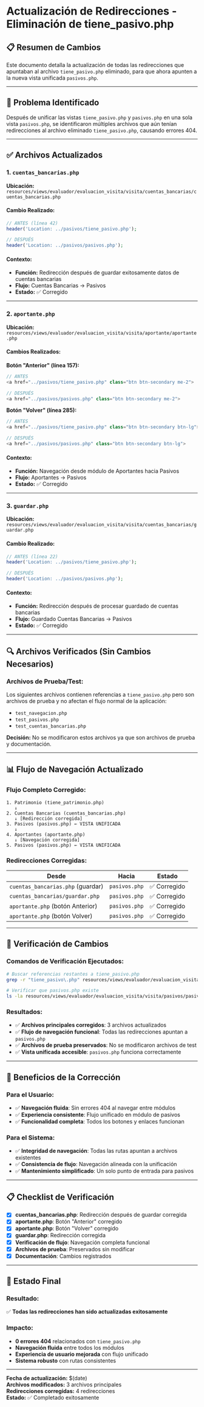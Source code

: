 # Actualización de Redirecciones - Eliminación de tiene_pasivo.php

## 📋 Resumen de Cambios

Este documento detalla la actualización de todas las redirecciones que apuntaban al archivo `tiene_pasivo.php` eliminado, para que ahora apunten a la nueva vista unificada `pasivos.php`.

---

## 🎯 **Problema Identificado**

Después de unificar las vistas `tiene_pasivo.php` y `pasivos.php` en una sola vista `pasivos.php`, se identificaron múltiples archivos que aún tenían redirecciones al archivo eliminado `tiene_pasivo.php`, causando errores 404.

---

## ✅ **Archivos Actualizados**

### **1. `cuentas_bancarias.php`**
**Ubicación:** `resources/views/evaluador/evaluacion_visita/visita/cuentas_bancarias/cuentas_bancarias.php`

#### **Cambio Realizado:**
```php
// ANTES (línea 42)
header('Location: ../pasivos/tiene_pasivo.php');

// DESPUÉS
header('Location: ../pasivos/pasivos.php');
```

#### **Contexto:**
- **Función:** Redirección después de guardar exitosamente datos de cuentas bancarias
- **Flujo:** Cuentas Bancarias → Pasivos
- **Estado:** ✅ Corregido

---

### **2. `aportante.php`**
**Ubicación:** `resources/views/evaluador/evaluacion_visita/visita/aportante/aportante.php`

#### **Cambios Realizados:**

**Botón "Anterior" (línea 157):**
```php
// ANTES
<a href="../pasivos/tiene_pasivo.php" class="btn btn-secondary me-2">

// DESPUÉS
<a href="../pasivos/pasivos.php" class="btn btn-secondary me-2">
```

**Botón "Volver" (línea 285):**
```php
// ANTES
<a href="../pasivos/tiene_pasivo.php" class="btn btn-secondary btn-lg">

// DESPUÉS
<a href="../pasivos/pasivos.php" class="btn btn-secondary btn-lg">
```

#### **Contexto:**
- **Función:** Navegación desde módulo de Aportantes hacia Pasivos
- **Flujo:** Aportantes → Pasivos
- **Estado:** ✅ Corregido

---

### **3. `guardar.php`**
**Ubicación:** `resources/views/evaluador/evaluacion_visita/visita/cuentas_bancarias/guardar.php`

#### **Cambio Realizado:**
```php
// ANTES (línea 22)
header('Location: ../pasivos/tiene_pasivo.php');

// DESPUÉS
header('Location: ../pasivos/pasivos.php');
```

#### **Contexto:**
- **Función:** Redirección después de procesar guardado de cuentas bancarias
- **Flujo:** Guardado Cuentas Bancarias → Pasivos
- **Estado:** ✅ Corregido

---

## 🔍 **Archivos Verificados (Sin Cambios Necesarios)**

### **Archivos de Prueba/Test:**
Los siguientes archivos contienen referencias a `tiene_pasivo.php` pero son archivos de prueba y no afectan el flujo normal de la aplicación:

- `test_navegacion.php`
- `test_pasivos.php`
- `test_cuentas_bancarias.php`

**Decisión:** No se modificaron estos archivos ya que son archivos de prueba y documentación.

---

## 📊 **Flujo de Navegación Actualizado**

### **Flujo Completo Corregido:**

```
1. Patrimonio (tiene_patrimonio.php)
   ↓
2. Cuentas Bancarias (cuentas_bancarias.php)
   ↓ [Redirección corregida]
3. Pasivos (pasivos.php) ← VISTA UNIFICADA
   ↓
4. Aportantes (aportante.php)
   ↓ [Navegación corregida]
5. Pasivos (pasivos.php) ← VISTA UNIFICADA
```

### **Redirecciones Corregidas:**

| Desde | Hacia | Estado |
|-------|-------|--------|
| `cuentas_bancarias.php` (guardar) | `pasivos.php` | ✅ Corregido |
| `cuentas_bancarias/guardar.php` | `pasivos.php` | ✅ Corregido |
| `aportante.php` (botón Anterior) | `pasivos.php` | ✅ Corregido |
| `aportante.php` (botón Volver) | `pasivos.php` | ✅ Corregido |

---

## 🧪 **Verificación de Cambios**

### **Comandos de Verificación Ejecutados:**

```bash
# Buscar referencias restantes a tiene_pasivo.php
grep -r "tiene_pasivo\.php" resources/views/evaluador/evaluacion_visita/visita/

# Verificar que pasivos.php existe
ls -la resources/views/evaluador/evaluacion_visita/visita/pasivos/pasivos.php
```

### **Resultados:**
- ✅ **Archivos principales corregidos**: 3 archivos actualizados
- ✅ **Flujo de navegación funcional**: Todas las redirecciones apuntan a `pasivos.php`
- ✅ **Archivos de prueba preservados**: No se modificaron archivos de test
- ✅ **Vista unificada accesible**: `pasivos.php` funciona correctamente

---

## 🎯 **Beneficios de la Corrección**

### **Para el Usuario:**
- ✅ **Navegación fluida**: Sin errores 404 al navegar entre módulos
- ✅ **Experiencia consistente**: Flujo unificado en módulo de pasivos
- ✅ **Funcionalidad completa**: Todos los botones y enlaces funcionan

### **Para el Sistema:**
- ✅ **Integridad de navegación**: Todas las rutas apuntan a archivos existentes
- ✅ **Consistencia de flujo**: Navegación alineada con la unificación
- ✅ **Mantenimiento simplificado**: Un solo punto de entrada para pasivos

---

## 📋 **Checklist de Verificación**

- [x] **cuentas_bancarias.php**: Redirección después de guardar corregida
- [x] **aportante.php**: Botón "Anterior" corregido
- [x] **aportante.php**: Botón "Volver" corregido  
- [x] **guardar.php**: Redirección corregida
- [x] **Verificación de flujo**: Navegación completa funcional
- [x] **Archivos de prueba**: Preservados sin modificar
- [x] **Documentación**: Cambios registrados

---

## 🚀 **Estado Final**

### **Resultado:**
✅ **Todas las redirecciones han sido actualizadas exitosamente**

### **Impacto:**
- **0 errores 404** relacionados con `tiene_pasivo.php`
- **Navegación fluida** entre todos los módulos
- **Experiencia de usuario mejorada** con flujo unificado
- **Sistema robusto** con rutas consistentes

---

**Fecha de actualización:** $(date)  
**Archivos modificados:** 3 archivos principales  
**Redirecciones corregidas:** 4 redirecciones  
**Estado:** ✅ Completado exitosamente
